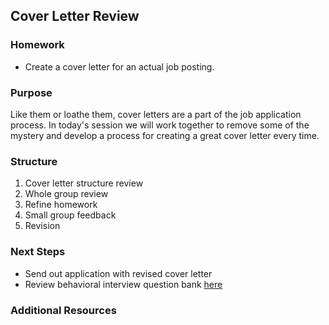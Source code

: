 ## Cover Letter Review

### Homework
- Create a cover letter for an actual job posting. 

### Purpose
Like them or loathe them, cover letters are a part of the job application process. In today's session we will work together to remove some of the mystery and develop a process for creating a great cover letter every time.

### Structure
1. Cover letter structure review
2. Whole group review
3. Refine homework
4. Small group feedback
5. Revision

### Next Steps
- Send out application with revised cover letter
- Review behavioral interview question bank [here](https://github.com/turingschool/career-development-curriculum/blob/master/module_four/mock_behavioral_interview_template.md)

### Additional Resources

